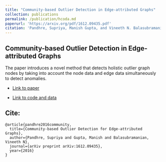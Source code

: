```yaml
---
title: "Community-based Outlier Detection in Edge-attributed Graphs"
collection: publications
permalink: /publication/hcoda.md
paperurl: 'https://arxiv.org/pdf/1612.09435.pdf'
citation: 'Pandhre, Supriya, Manish Gupta, and Vineeth N. Balasubramanian. "Community-based Outlier Detection for Edge-attributed Graphs." arXiv preprint arXiv:1612.09435 (2016).'
---
```


## Community-based Outlier Detection in Edge-attributed Graphs

The paper introduces a novel method that detects holistic outlier graph nodes by taking into account the node data and edge data simultaneously to detect anomalies.

*  [Link to paper](https://arxiv.org/pdf/1612.09435.pdf)

* [Link to code and data](https://github.com/supriya-pandhre/HCODA)


## Cite:
```
@article{pandhre2016community,
  title={Community-based Outlier Detection for Edge-attributed Graphs},
  author={Pandhre, Supriya and Gupta, Manish and Balasubramanian, Vineeth N},
  journal={arXiv preprint arXiv:1612.09435},
  year={2016}
}

```
